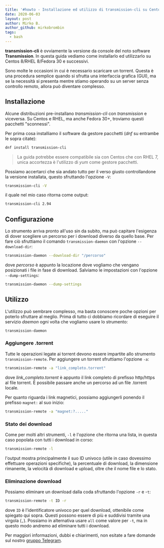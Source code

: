 ```yaml
---
title: '#howto - Installazione ed utilizzo di transmission-cli su Centos 8/RHEL 8/Fedora 30+'
date: 2020-06-03
layout: post
author: Mirko B.
author_github: mirkobrombin
tags:
  - bash
---
```

**transmission-cli** è ovviamente la versione da console del noto software **Transmission**. In questa guida vediamo come installarlo ed utilizzarlo su Centos 8/RHEL 8/Fedora 30 e successivi.

Sono molte le occasioni in cui è necessario scaricare un torrent. Questa è una procedura semplice quando si sfrutta una interfaccia grafica (GUI), ma se la necessità si presenta mentre stiamo operando su un server senza controllo remoto, allora può diventare complesso.

## Installazione
Alcune distribuzioni pre-installano *transmission-cli* con *transmission* e viceversa. Su Centos e RHEL, ma anche Fedora 30+, troviamo questi pacchetti "sconnessi".

Per prima cosa installiamo il software da gestore pacchetti (*dnf* su entrambe le sopra citate):

```bash
dnf install transmission-cli
```

> La guida potrebbe essere compatibile sia con Centos che con RHEL 7, unica accortezza è l'utilizzo di *yum* come gestore pacchetti.

Possiamo accertarci che sia andato tutto per il verso giusto controllandone la versione installata, questo sfruttando l'opzione `-V`:

```bash
transmission-cli -V
```

il quale nel mio caso ritorna come output:

```bash
transmission-cli 2.94
```

## Configurazione
Lo strumento arriva pronto all'uso sin da subito, ma può capitare l'esigenza di dover scegliere un percorso per i download diverso da quello base. Per fare ciò sfruttiamo il comando `transmission-daemon` con l'opzione `--download-dir`:

```bash
transmission-daemon --download-dir "/percorso"
```

dove *percorso* è appunto la locazione dove vogliamo che vengano posizionati i file in fase di download. Salviamo le impostazioni con l'opzione `--dump-settings`:

```bash
transmission-daemon --dump-settings
```

## Utilizzo
L'utilizzo può sembrare complesso, ma basta conoscere poche opzioni per poterlo sfruttare al meglio.
Prima di tutto ci dobbiamo ricordare di eseguire il servizio *daemon* ogni volta che vogliamo usare lo strumento:

```bash
transmission-daemon
```

### Aggiungere .torrent
Tutte le operazioni legate ai torrent devono essere impartite allo strumento `transmission-remote`. Per aggiungere un torrent sfruttiamo l'opzione `-a`:

```bash
transmission-remote -a "link_completo.torrent"
```

dove *link_completo.torrent* è appunto il link completo di prefisso http/https al file torrent. È possibile passare anche un percorso ad un file .torrent locale.

Per quanto riguarda i link magnetici, possiamo aggiungerli ponendo il prefisso `magnet:` al suo inizio:

```bash
transmission-remote -a "magnet:?....."
```

### Stato dei download
Come per molti altri strumenti, `-l` è l'opzione che ritorna una lista, in questa caso popolata con tutti i download in corso:

```bash
transmission-remote -l
```

l'output mostra principalmente il suo ID univoco (utile in caso dovessimo effettuare operazioni specifiche), la percentuale di download, la dimensione rimanente, la velocità di download e upload, oltre che il nome file e lo stato.

### Eliminazione download
Possiamo eliminare un download dalla coda sfruttando l'opzione `-r` e -`t`:

```bash
transmission-remote -t ID -r
```

dove `ID` è l'identificatore univoco per quel download, ottenibile come spiegato qui sopra. Questi possono essere di più e suddivisi tramite una virgola (`,`).
Possiamo in alternativa usare `all` come valore per `-t`, ma in questo modo andremo ad eliminare tutti i download.

Per maggiori informazioni, dubbi e chiarimenti, non esitate a fare domande sul nostro [gruppo Telegram](https://t.me/linuxpeople).